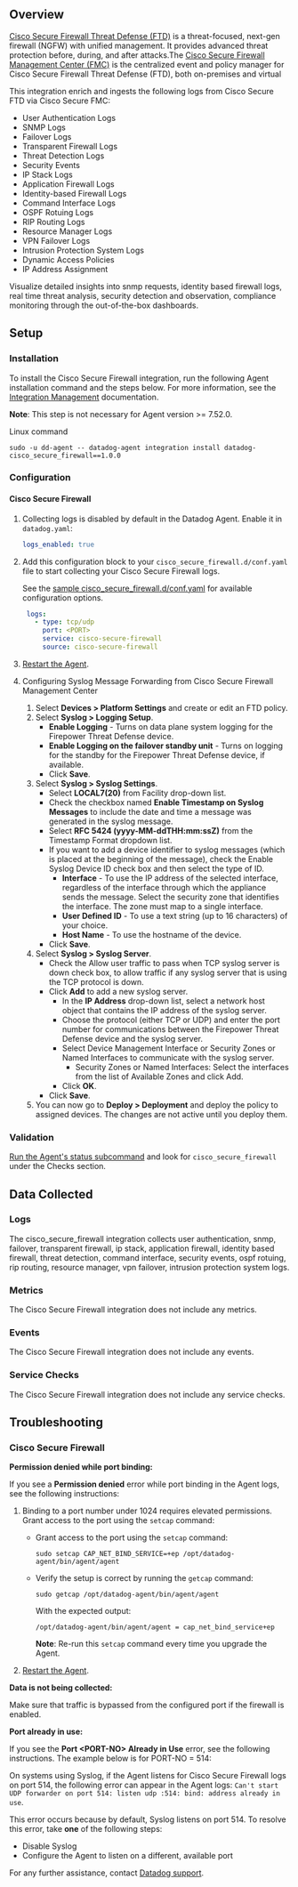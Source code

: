 ## Overview

[Cisco Secure Firewall Threat Defense (FTD)][5] is a threat-focused, next-gen firewall (NGFW) with unified management. It provides advanced threat protection before, during, and after attacks.The [Cisco Secure Firewall Management Center (FMC)][7] is the centralized event and policy manager for Cisco Secure Firewall Threat Defense (FTD), both on-premises and virtual

This integration enrich and ingests the following logs from Cisco Secure FTD via Cisco Secure FMC:
- User Authentication Logs
- SNMP Logs
- Failover Logs
- Transparent Firewall Logs
- Threat Detection Logs
- Security Events
- IP Stack Logs
- Application Firewall Logs
- Identity-based Firewall Logs
- Command Interface Logs
- OSPF Rotuing Logs
- RIP Routing Logs
- Resource Manager Logs
- VPN Failover Logs
- Intrusion Protection System Logs
- Dynamic Access Policies
- IP Address Assignment

Visualize detailed insights into snmp requests, identity based firewall logs, real time threat analysis, security detection and observation, compliance monitoring through the out-of-the-box dashboards.

## Setup

### Installation

To install the Cisco Secure Firewall integration, run the following Agent installation command and the steps below. For more information, see the [Integration Management][6] documentation.

**Note**: This step is not necessary for Agent version >= 7.52.0.

Linux command
  ```shell
  sudo -u dd-agent -- datadog-agent integration install datadog-cisco_secure_firewall==1.0.0
  ```

### Configuration

#### Cisco Secure Firewall

1. Collecting logs is disabled by default in the Datadog Agent. Enable it in `datadog.yaml`:
    ```yaml
    logs_enabled: true
    ```

2. Add this configuration block to your `cisco_secure_firewall.d/conf.yaml` file to start collecting your Cisco Secure Firewall logs.

    See the [sample cisco_secure_firewall.d/conf.yaml][6] for available configuration options.

   ```yaml
    logs:
      - type: tcp/udp
        port: <PORT>
        service: cisco-secure-firewall
        source: cisco-secure-firewall
   ```

3. [Restart the Agent][1].

4. Configuring Syslog Message Forwarding from Cisco Secure Firewall Management Center

    1. Select **Devices > Platform Settings** and create or edit an FTD policy.
    2. Select **Syslog > Logging Setup**.
       - **Enable Logging** - Turns on data plane system logging for the Firepower Threat Defense device.
       - **Enable Logging on the failover standby unit** - Turns on logging for the standby for the Firepower Threat Defense device, if available.
       - Click **Save**.
    3. Select **Syslog > Syslog Settings**.
       - Select **LOCAL7(20)** from Facility drop-down list.
       - Check the checkbox named **Enable Timestamp on Syslog Messages** to include the date and time a message was generated in the syslog message.
       - Select **RFC 5424 (yyyy-MM-ddTHH:mm:ssZ)** from the Timestamp Format dropdown list.
       - If you want to add a device identifier to syslog messages (which is placed at the beginning of the message), check the Enable Syslog Device ID check box and then select the type of ID.
          - **Interface** - To use the IP address of the selected interface, regardless of the interface through which the appliance sends the message. Select the security zone that identifies the interface. The zone must map to a single interface.
          - **User Defined ID** - To use a text string (up to 16 characters) of your choice.
          - **Host Name** - To use the hostname of the device.
       - Click **Save**.
    4. Select **Syslog > Syslog Server**.
       - Check the Allow user traffic to pass when TCP syslog server is down check box, to allow traffic if any syslog server that is using the TCP protocol is down.
       - Click **Add** to add a new syslog server.
          - In the **IP Address** drop-down list, select a network host object that contains the IP address of the syslog server.
          - Choose the protocol (either TCP or UDP) and enter the port number for communications between the Firepower Threat Defense device and the syslog server.
          - Select Device Management Interface or Security Zones or Named Interfaces to communicate with the syslog server.
            - Security Zones or Named Interfaces: Select the interfaces from the list of Available Zones and click Add.
          - Click **OK**.
       - Click **Save**.
    5. You can now go to **Deploy > Deployment** and deploy the policy to assigned devices. The changes are not active until you deploy them.


### Validation

[Run the Agent's status subcommand][2] and look for `cisco_secure_firewall` under the Checks section.

## Data Collected

### Logs

The cisco_secure_firewall integration collects user authentication, snmp, failover, transparent firewall, ip stack, application firewall, identity based firewall, threat detection, command interface, security events, ospf rotuing, rip routing, resource manager, vpn failover, intrusion protection system logs.

### Metrics

The Cisco Secure Firewall integration does not include any metrics.

### Events

The Cisco Secure Firewall integration does not include any events.

### Service Checks

The Cisco Secure Firewall integration does not include any service checks.

## Troubleshooting

### Cisco Secure Firewall

**Permission denied while port binding:**

If you see a **Permission denied** error while port binding in the Agent logs, see the following instructions:

   1. Binding to a port number under 1024 requires elevated permissions. Grant access to the port using the `setcap` command:

      - Grant access to the port using the `setcap` command:

         ```shell
         sudo setcap CAP_NET_BIND_SERVICE=+ep /opt/datadog-agent/bin/agent/agent
         ```

      - Verify the setup is correct by running the `getcap` command:

         ```shell
         sudo getcap /opt/datadog-agent/bin/agent/agent
         ```

         With the expected output:

         ```shell
         /opt/datadog-agent/bin/agent/agent = cap_net_bind_service+ep
         ```

         **Note**: Re-run this `setcap` command every time you upgrade the Agent.

   2. [Restart the Agent][1].

**Data is not being collected:**

Make sure that traffic is bypassed from the configured port if the firewall is enabled.

**Port already in use:**

If you see the **Port <PORT-NO\> Already in Use** error, see the following instructions. The example below is for PORT-NO = 514:

On systems using Syslog, if the Agent listens for Cisco Secure Firewall logs on port 514, the following error can appear in the Agent logs: `Can't start UDP forwarder on port 514: listen udp :514: bind: address already in use`.

This error occurs because by default, Syslog listens on port 514. To resolve this error, take **one** of the following steps:
- Disable Syslog
- Configure the Agent to listen on a different, available port

For any further assistance, contact [Datadog support][3].

[1]: https://docs.datadoghq.com/agent/guide/agent-commands/#start-stop-and-restart-the-agent
[2]: https://docs.datadoghq.com/agent/guide/agent-commands/#agent-status-and-information
[3]: https://docs.datadoghq.com/help/
[4]: https://docs.datadoghq.com/agent/
[5]: https://www.cisco.com/c/en/us/support/security/firepower-ngfw/series.html
[6]: https://docs.datadoghq.com/agent/guide/integration-management/?tab=linux#install
[7]: https://www.cisco.com/c/en/us/products/collateral/security/firesight-management-center/datasheet-c78-736775.html
